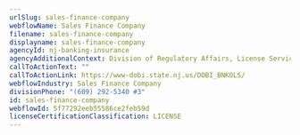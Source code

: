 ```yaml
---
urlSlug: sales-finance-company
webflowName: Sales Finance Company
filename: sales-finance-company
displayname: sales-finance-company
agencyId: nj-banking-insurance
agencyAdditionalContext: Division of Regulatory Affairs, License Services
callToActionText: ""
callToActionLink: https://www-dobi.state.nj.us/DOBI_BNKOLS/
webflowIndustry: Sales Finance Company
divisionPhone: "(609) 292-5340 #3"
id: sales-finance-company
webflowId: 5f77292eeb55586ce2feb59d
licenseCertificationClassification: LICENSE
---
```

